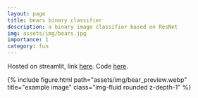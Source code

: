 ```yaml
---
layout: page
title: bears binary classifier
description: a binary image classifier based on ResNet
img: assets/img/bears.jpg
importance: 1
category: fun
---
```


Hosted on streamlit, link [here](https://wristy-bearsclassifier-bears-5g0cls.streamlitapp.com/). Code [here](https://github.com/wristy/bearsclassifier).

<div class="row">
    <div class="col-sm mt-3 mt-md-0">
        {% include figure.html path="assets/img/bear_preview.webp" title="example image" class="img-fluid rounded z-depth-1" %}
    </div>
</div>